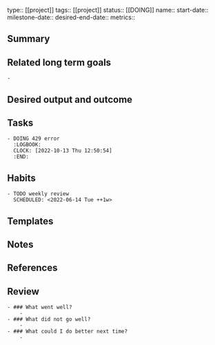 type:: [[project]]
tags:: [[project]]
status:: [[DOING]] 
name:: 
start-date:: 
milestone-date:: 
desired-end-date:: 
metrics::

## Summary
## Related long term goals
	-
## Desired output and outcome
## Tasks
	- DOING 429 error
	  :LOGBOOK:
	  CLOCK: [2022-10-13 Thu 12:50:54]
	  :END:
## Habits
	- TODO weekly review
	  SCHEDULED: <2022-06-14 Tue ++1w>
## Templates
## Notes
## References
## Review
	- ### What went well?
		-
	- ### What did not go well?
		-
	- ### What could I do better next time?
		-